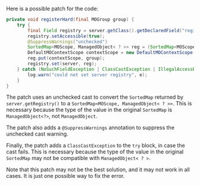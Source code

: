 Here is a possible patch for the code:

```java
private void registerHard(final MOGroup group) {
    try {
        final Field registry = server.getClass().getDeclaredField("registry");
        registry.setAccessible(true);
        @SuppressWarnings("unchecked")
        SortedMap<MOScope, ManagedObject< ? >> reg = (SortedMap<MOScope, ManagedObject< ? >>) server.getRegistry();
        DefaultMOContextScope contextScope = new DefaultMOContextScope(new OctetString(""), group.getScope());
        reg.put(contextScope, group);
        registry.set(server, reg);
    } catch (NoSuchFieldException | ClassCastException | IllegalAccessException e) {
        log.warn("could not set server registry", e);
    }
}
```

The patch uses an unchecked cast to convert the `SortedMap` returned by `server.getRegistry()` to a `SortedMap<MOScope, ManagedObject< ? >>`. This is necessary because the type of the value in the original `SortedMap` is `ManagedObject<?>`, not `ManagedObject`.

The patch also adds a `@SuppressWarnings` annotation to suppress the unchecked cast warning.

Finally, the patch adds a `ClassCastException` to the `try` block, in case the cast fails. This is necessary because the type of the value in the original `SortedMap` may not be compatible with `ManagedObject< ? >`.

Note that this patch may not be the best solution, and it may not work in all cases. It is just one possible way to fix the error.